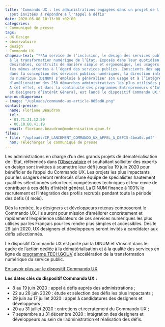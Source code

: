 ```yaml
---
title: 'Commando UX : les administrations engagées dans un projet de l''Observatoire
  sont invitées à répondre à l''appel à défis'
date: 2020-06-08 18:13:00 +02:00
categories:
- Communiqué de presse
tags:
- UX Design
- observatoire
- design
- Commando UX
chapeau-text: "**Au service de l’inclusion, le design des services publics contribue
  à la transformation numérique de l’État. Exposés dans leur quotidien à des services
  désirables, construits de manière simple et ergonomique, les usagers nourrissent
  les mêmes attentes à l’égard des services publics. Conscients des apports du design
  dans la conception des services publics numériques, la direction interministérielle
  du numérique (DINUM) s’emploie à généraliser son usage et à l’intégrer dans la perspective
  d’amélioration des 250 démarches administratives les plus utilisées par les Français.
  A cet effet, et dans la continuité des programmes Entrepreneurs d’Intérêt Général
  et Designers d’Intérêt Général, est lancé le dispositif Commando UX.**"
une-ou-diaporama:
- image: "/uploads/commando-ux-article-005ad0.png"
contact-presse:
  name: Floriane Beaudron
  tel:
  - 01.71.21.12.50
  - 06.10.60.41.19
  email: floriane.beaudron@modernisation.gouv.fr
files:
- file: "/uploads/CP_LANCEMENT_COMMANDO_UX_APPEL_A_DEFIS-4bea0c.pdf"
  nom: Télécharger le communiqué de presse
---
```


Les administrations en charge d’un des grands projets de dématérialisation de l’Etat, référencés dans [l’Observatoire](https://observatoire.numerique.gouv.fr/) et souhaitant solliciter des experts en design sont invitées à soumettre leur défi jusqu’au 19 juin 2020 pour bénéficier de l’appui du Commando UX. Les projets les plus impactants pour les usagers seront renforcés d’une équipe de spécialistes hautement qualifiés sélectionnés selon leurs compétences techniques et leur envie de contribuer à ces défis d’intérêt général. La DINUM finance à 100% le recrutement et l’intégration des profils recrutés pendant toute la période des défis (4 mois).

Dès la rentrée, les designers et développeurs retenus composeront le Commando UX. Ils auront pour mission d’améliorer concrètement et rapidement l’expérience utilisateurs de ces services numériques les plus utilisés par les Français pour les rendre plus simples et accessibles. Dès le 29 juin 2020, UX designers et développeurs seront invités à candidater aux défis sélectionnés. 

Le dispositif Commando UX est porté par la DINUM et s’inscrit dans le cadre de l’action dédiée à la dématérialisation et à la qualité des services en ligne du [programme TECH.GOUV](https://www.numerique.gouv.fr/publications/tech-gouv-strategie-et-feuille-de-route-2019-2021/) d’accélération de la transformation numérique du service public. 

[En savoir plus sur le dispositif Commando UX](https://design.numerique.gouv.fr/commando-ux/) 

**Les dates clés du dispositif Commando UX :**
* 8 au 19 juin 2020 : appel à défis auprès des administrations ; 
* 22 au 26 juin 2020 : étude et sélection des défis les plus impactants ; 
* 29 juin au 17 juillet 2020 : appel à candidatures des designers et développeurs ;
* 20 au 31 juillet 2020 : entretiens et recrutement du Commando UX ;
* 7 septembre au 31 décembre 2020 : intégration des designers et développeurs au sein de l’administration et réalisation des défis.
